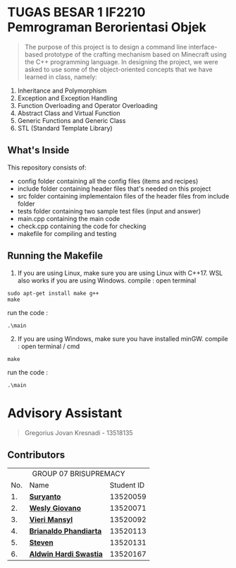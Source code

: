 # TUGAS BESAR 1 IF2210 Pemrograman Berorientasi Objek

> The purpose of this project is to design a command line interface-based prototype of the crafting mechanism based on Minecraft using the C++ programming language. In designing the project, we were asked to use some of the object-oriented concepts that we have learned in class, namely:
1. Inheritance and Polymorphism
2. Exception and Exception Handling
3. Function Overloading and Operator Overloading
4. Abstract Class and Virtual Function
5. Generic Functions and Generic Class
6. STL (Standard Template Library)


## What's Inside
This repository consists of:
- config folder containing all the config files (items and recipes)
- include folder containing header files that's needed on this project
- src folder containing implementaion files of the header files from include folder
- tests folder containing two sample test files (input and answer)
- main.cpp containing the main code
- check.cpp containing the code for checking
- makefile for compiling and testing


## Running the Makefile
1. If you are using Linux, make sure you are using Linux with C++17. WSL also works if you are using Windows.
compile : open terminal
```
sudo apt-get install make g++
make
```
run the code :
```
.\main
```


2. If you are using Windows, make sure you have installed minGW.
compile : open terminal / cmd
```
make
```
run the code :
```
.\main
```


# Advisory Assistant

> Gregorius Jovan Kresnadi - 13518135


## Contributors
<table>

<tr><td colspan = 3 align = "center">GROUP 07 BRISUPREMACY</td></tr>
<tr><td>No.</td><td>Name</td><td>Student ID</td></tr>
<tr><td>1.</td><td><a href="https://github.com/SurTan02"><b>Suryanto</b></a></td><td>13520059</td></tr>
<tr><td>2.</td><td><a href="https://github.com/weslygio"><b>Wesly Giovano</b></a></td><td>13520071</td></tr>
<tr><td>3.</td><td><a href="https://github.com/VieriMansyl"><b>Vieri Mansyl</b></a></td><td>13520092</td></tr>
<tr><td>4.</td><td><a href="https://github.com/Brianaldo"><b>Brianaldo Phandiarta</b></a></td><td>13520113</td></tr>
<tr><td>5.</td><td><a href="https://github.com/loopfree"><b>Steven</b></a></td><td>13520131</td></tr>
<tr><td>6.</td><td><a href="https://github.com/aldwinhs"><b>Aldwin Hardi Swastia</b></a></td><td>13520167</td></tr>

</table>

